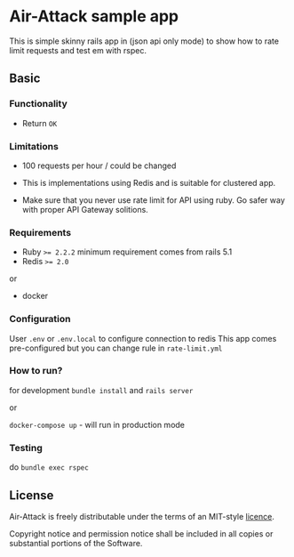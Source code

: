 # Air-Attack sample app

This is simple skinny rails app in (json api only mode) to show how to rate limit requests and test em with rspec.

## Basic

### Functionality

* Return `OK`

### Limitations

* 100 requests per hour / could be changed

* This is implementations using Redis and is suitable for clustered app.
* Make sure that you never use rate limit for API using ruby. Go safer way with proper API Gateway solitions.


### Requirements

* Ruby `>= 2.2.2` minimum requirement comes from rails 5.1
* Redis `>= 2.0`

or

* docker

### Configuration

User `.env` or `.env.local` to configure connection to redis
This app comes pre-configured but you can change rule in `rate-limit.yml`

### How to run?

for development `bundle install` and `rails server`

or

`docker-compose up` - will run in production mode

### Testing

do `bundle exec rspec`

## License

Air-Attack is freely distributable under the
terms of an MIT-style [licence](https://github.com/noma4i/air-attack/blob/master/licence.txt).

Copyright notice and permission notice shall be included in all
copies or substantial portions of the Software.
